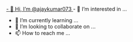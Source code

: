 [- 👋 Hi, I’m @ajaykumar073
](https://www.instagram.com/cute______cy?igshid=OGQ5ZDc2ODk2ZA==)- 👀 I’m interested in ...
- 🌱 I’m currently learning ...
- 💞️ I’m looking to collaborate on ...
- 📫 How to reach me ...

<!---
ajaykumar073/ajaykumar073 is a ✨ special ✨ repository because its `README.md` (this file) appears on your GitHub profile.
You can click the Preview link to take a look at your changes.
--->
